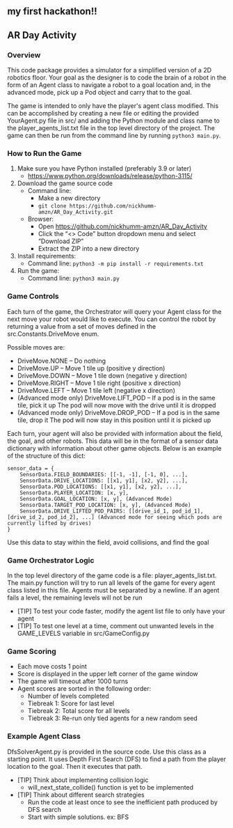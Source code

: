 ## my first hackathon!!

## AR Day Activity


### Overview
This code package provides a simulator for a simplified version of a 2D robotics floor. Your goal as the designer is 
to code the brain of a robot in the form of an Agent class to navigate a robot to a goal location and, in the 
advanced mode, pick up a Pod object and carry that to the goal.

The game is intended to only have the player's agent class modified. This can be accomplished by creating a new file 
or editing the provided YourAgent.py file in src/ and adding the Python module and class name to the 
player_agents_list.txt file in the top level directory of the project. The game can then be run from the command 
line by running `python3 main.py`.


### How to Run the Game
1. Make sure you have Python installed (preferably 3.9 or later)
   - https://www.python.org/downloads/release/python-3115/
2. Download the game source code
   - Command line:
     - Make a new directory
     - `git clone https://github.com/nickhumm-amzn/AR_Day_Activity.git`
   - Browser:
     - Open https://github.com/nickhumm-amzn/AR_Day_Activity
     - Click the “<> Code” button dropdown menu and select ”Download ZIP”
     - Extract the ZIP into a new directory
3. Install requirements:
   - Command line: `python3 -m pip install -r requirements.txt`
4. Run the game:
   - Command line: `python3 main.py`


### Game Controls
Each turn of the game, the Orchestrator will query your Agent class for the next move your robot would like to execute. 
You can control the robot by returning a value from a set of moves defined in the src.Constants.DriveMove enum. 

Possible moves are:
- DriveMove.NONE – Do nothing
- DriveMove.UP – Move 1 tile up (positive y direction)
- DriveMove.DOWN – Move 1 tile down (negative y direction)
- DriveMove.RIGHT – Move 1 tile right (positive x direction)
- DriveMove.LEFT – Move 1 tile left (negative x direction)
- (Advanced mode only) DriveMove.LIFT_POD – If a pod is in the same tile, pick it up The pod will now move with the 
  drive until it is dropped
- (Advanced mode only) DriveMove.DROP_POD – If a pod is in the same tile, drop it The pod will now stay in this 
  position until it is picked up

Each turn, your agent will also be provided with information about the field, the goal, and other robots. This data 
will be in the format of a sensor data dictionary with information about other game objects. Below is an example of 
the structure of this dict:


    sensor_data = {
        SensorData.FIELD_BOUNDARIES: [[-1, -1], [-1, 0], ...],
        SensorData.DRIVE_LOCATIONS: [[x1, y1], [x2, y2], ...],
        SensorData.POD_LOCATIONS: [[x1, y1], [x2, y2], ...],
        SensorData.PLAYER_LOCATION: [x, y],
        SensorData.GOAL_LOCATION: [x, y], (Advanced Mode)
        SensorData.TARGET_POD_LOCATION: [x, y], (Advanced Mode)
        SensorData.DRIVE_LIFTED_POD_PAIRS: [[drive_id_1, pod_id_1], [drive_id_2, pod_id_2], ...] (Advanced mode for seeing which pods are currently lifted by drives)
    }

Use this data to stay within the field, avoid collisions, and find the goal 

### Game Orchestrator Logic
In the top level directory of the game code is a file: player_agents_list.txt. The main.py function will try to run 
all levels of the game for every agent class listed in this file. Agents must be separated by a newline. If an agent 
fails a level, the remaining levels will not be run
- [TIP] To test your code faster, modify the agent list file to only have your agent
- [TIP] To test one level at a time, comment out unwanted levels in the GAME_LEVELS variable in src/GameConfig.py


### Game Scoring
- Each move costs 1 point
- Score is displayed in the upper left corner of the game window
- The game will timeout after 1000 turns
- Agent scores are sorted in the following order:
  - Number of levels completed
  - Tiebreak 1: Score for last level
  - Tiebreak 2: Total score for all levels
  - Tiebreak 3: Re-run only tied agents for a new random seed

### Example Agent Class
DfsSolverAgent.py is provided in the source code. Use this class as a starting point. It uses Depth First Search (DFS) 
to find a path from the player location to the goal. Then it executes that path.
- [TIP] Think about implementing collision logic
  - will_next_state_collide() function is yet to be implemented
- [TIP] Think about different search strategies
  - Run the code at least once to see the inefficient path produced by DFS search
  - Start with simple solutions. ex: BFS

